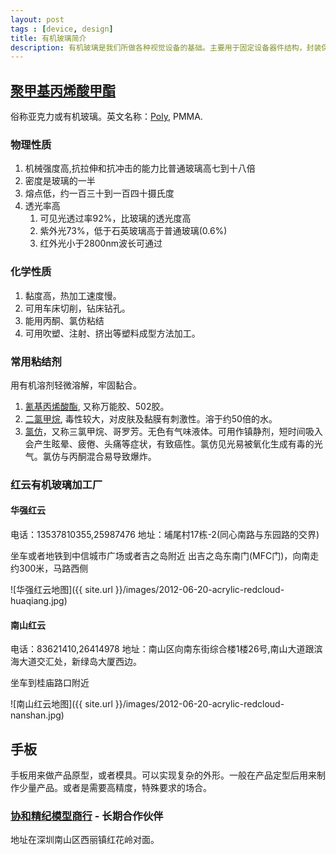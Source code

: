 ```yaml
---
layout: post
tags : [device, design]
title: 有机玻璃简介
description: 有机玻璃是我们所做各种视觉设备的基础。主要用于固定设备器件结构，封装保护光学空间，支撑用户界面，美化外观。为了更好的使用有机玻璃，在这里集中总结有机玻璃的各种性质。
---
```


## [聚甲基丙烯酸甲酯](http://zh.wikipedia.org/wiki/%E4%BA%9A%E5%85%8B%E5%8A%9B)
俗称亚克力或有机玻璃。英文名称：[Poly](http://tinyurl.com/6tuh9a9), PMMA.

### 物理性质   
1. 机械强度高,抗拉伸和抗冲击的能力比普通玻璃高七到十八倍  
2. 密度是玻璃的一半  
3. 熔点低，约一百三十到一百四十摄氏度 
4. 透光率高  
    1. 可见光透过率92%，比玻璃的透光度高
    2. 紫外光73%，低于石英玻璃高于普通玻璃(0.6%)
    3. 红外光小于2800nm波长可通过

### 化学性质    
1. 黏度高，热加工速度慢。
2. 可用车床切削，钻床钻孔。
3. 能用丙酮、氯仿粘结
4. 可用吹塑、注射、挤出等塑料成型方法加工。

### 常用粘结剂    
用有机溶剂轻微溶解，牢固黏合。 
1. [氰基丙烯酸酯](http://zh.wikipedia.org/wiki/%E6%B0%B0%E5%9F%BA%E4%B8%99%E7%83%AF%E9%85%B8%E9%85%AF), 又称万能胶、502胶。
2. [二氯甲烷](http://zh.wikipedia.org/wiki/%E4%BA%8C%E6%B0%AF%E7%94%B2%E7%83%B7), 毒性较大，对皮肤及黏膜有刺激性。溶于约50倍的水。
3. [氯仿](http://zh.wikipedia.org/wiki/%E6%B0%AF%E4%BB%BF)，又称三氯甲烷、哥罗芳。无色有气味液体。可用作镇静剂，短时间吸入会产生眩晕、疲倦、头痛等症状，有致癌性。氯仿见光易被氧化生成有毒的光气。氯仿与丙酮混合易导致爆炸。

### 红云有机玻璃加工厂  

#### 华强红云  
电话：13537810355,25987476
地址：埔尾村17栋-2(同心南路与东园路的交界)

坐车或者地铁到中信城市广场或者吉之岛附近
出吉之岛东南门(MFC门)，向南走约300米，马路西侧

![华强红云地图]({{ site.url }}/images/2012-06-20-acrylic-redcloud-huaqiang.jpg)

#### 南山红云

电话：83621410,26414978
地址：南山区向南东街综合楼1楼26号,南山大道跟滨海大道交汇处，新绿岛大厦西边。
 
坐车到桂庙路口附近 
 
![南山红云地图]({{ site.url }}/images/2012-06-20-acrylic-redcloud-nanshan.jpg)


## 手板

手板用来做产品原型，或者模具。可以实现复杂的外形。一般在产品定型后用来制作少量产品。或者是需要高精度，特殊要求的场合。

### [协和精纪模型商行](http://www.xiehejingji.com/index.asp) - 长期合作伙伴

地址在深圳南山区西丽镇红花岭对面。

